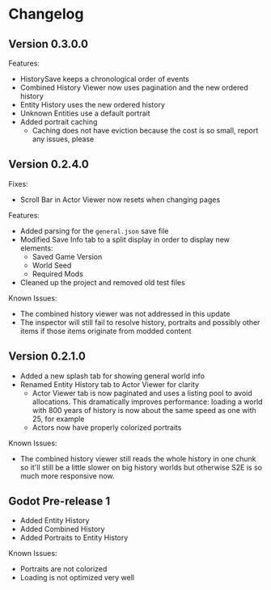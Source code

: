 # Changelog

## Version 0.3.0.0

Features:

- HistorySave keeps a chronological order of events
- Combined History Viewer now uses pagination and the new ordered history
- Entity History uses the new ordered history
- Unknown Entities use a default portrait
- Added portrait caching
  - Caching does not have eviction because the cost is so small, report any issues, please

## Version 0.2.4.0

Fixes:

- Scroll Bar in Actor Viewer now resets when changing pages

Features:

- Added parsing for the `general.json` save file
- Modified Save Info tab to a split display in order to display new elements:
  - Saved Game Version
  - World Seed
  - Required Mods
- Cleaned up the project and removed old test files

Known Issues:

- The combined history viewer was not addressed in this update
- The inspector will still fail to resolve history, portraits and possibly other items if those items originate from modded content

## Version 0.2.1.0

- Added a new splash tab for showing general world info
- Renamed Entity History tab to Actor Viewer for clarity
  - Actor Viewer tab is now paginated and uses a listing pool to avoid allocations. This dramatically improves performance: loading a world with 800 years of history is now about the same speed as one with 25, for example
  - Actors now have properly colorized portraits

Known Issues:

- The combined history viewer still reads the whole history in one chunk so it'll still be a little slower on big history worlds but otherwise S2E is so much more responsive now.

## Godot Pre-release 1

- Added Entity History
- Added Combined History
- Added Portraits to Entity History

Known Issues:

- Portraits are not colorized
- Loading is not optimized very well
